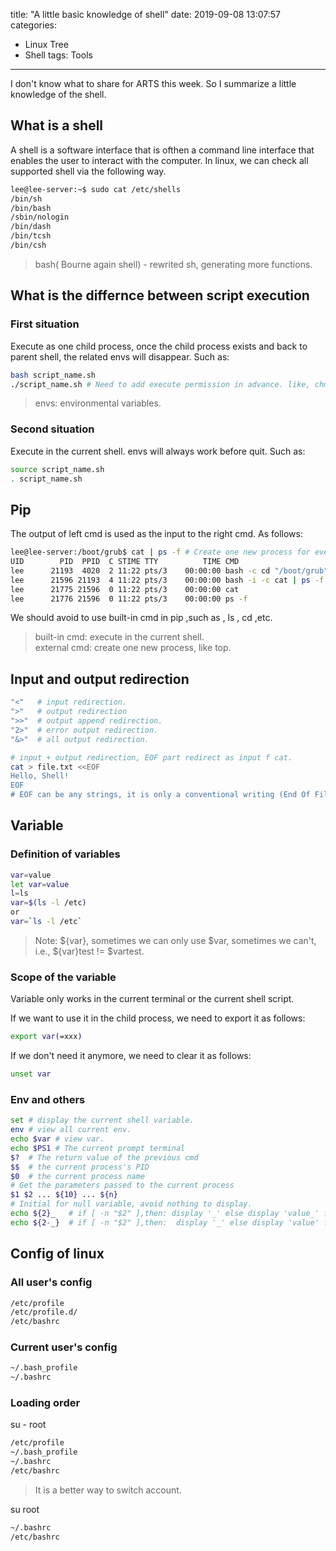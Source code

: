 title: "A little basic knowledge of shell"
date: 2019-09-08 13:07:57
categories:
- Linux Tree
- Shell
tags: Tools
---
I don't know what to share for ARTS this week. So I summarize a little knowledge of the shell.

## What is a shell
A shell is a software interface that is ofthen a command line interface that enables the user to interact with the computer. In linux, we can check all supported shell via the following way.
<!--more-->
```bash
lee@lee-server:~$ sudo cat /etc/shells
/bin/sh
/bin/bash
/sbin/nologin
/bin/dash
/bin/tcsh
/bin/csh
```
> bash( Bourne again shell) - rewrited sh, generating more functions.


## What is the differnce between script execution

### First situation
Execute as one child process, once the child process exists and back to parent shell, the related envs will disappear. Such as:
```bash
bash script_name.sh
./script_name.sh # Need to add execute permission in advance. like, chmod u+x script_name.sh
```
> envs: environmental variables.

### Second situation
Execute in the current shell. envs will always work before quit. Such as:
```bash
source script_name.sh
. script_name.sh
```

## Pip
The output of left cmd is used as the input to the right cmd. As follows:
```bash
lee@lee-server:/boot/grub$ cat | ps -f # Create one new process for every external cmd.
UID        PID  PPID  C STIME TTY          TIME CMD
lee      21193  4020  2 11:22 pts/3    00:00:00 bash -c cd "/boot/grub" && bash -i -c "cat | ps -f"
lee      21596 21193  4 11:22 pts/3    00:00:00 bash -i -c cat | ps -f
lee      21775 21596  0 11:22 pts/3    00:00:00 cat
lee      21776 21596  0 11:22 pts/3    00:00:00 ps -f
```

We should avoid to use built-in cmd in pip ,such as , ls , cd ,etc.
> built-in cmd: execute in the current shell. <br/>external cmd: create one new process, like top. 


## Input and output redirection
```bash
"<"   # input redirection.
">"   # output redirection
">>"  # output append redirection.
"2>"  # error output redirection.
"&>"  # all output redirection.

# input + output redirection, EOF part redirect as input f cat.
cat > file.txt <<EOF
Hello, Shell!
EOF 
# EOF can be any strings, it is only a conventional writing (End Of File)
```

## Variable
### Definition of variables
```bash
var=value
let var=value
l=ls
var=$(ls -l /etc) 
or
var=`ls -l /etc`
```
> Note: \$\{var\}, sometimes we can only use \$var, sometimes we can't, i.e., \$\{var\}test != $vartest.

### Scope of the variable
Variable only works in the current terminal or the current shell script. 

If we want to use it in the child process, we need to export it as follows:
```bash
export var(=xxx)
```
If we don't need it anymore, we need to clear it as follows:
```bash
unset var
```

### Env and others
```bash
set # display the current shell variable.
env # view all current env.
echo $var # view var.
echo $PS1 # The current prompt terminal
$?  # The return value of the previous cmd
$$  # the current process's PID
$0  # the current process name 
# Get the parameters passed to the current process
$1 $2 ... ${10} ... ${n}
# Initial for null variable, avoid nothing to display.
echo ${2}_   # if [ -n "$2" ],then: display '_' else display 'value_' fi # value --> value of $2
echo ${2-_}  # if [ -n "$2" ],then:  display '_' else display 'value' fi
```

## Config of linux
### All user's config
```bash
/etc/profile
/etc/profile.d/
/etc/bashrc
```

### Current user's config
```bash
~/.bash_profile
~/.bashrc
```

### Loading order
su - root
```bash
/etc/profile
~/.bash_profile
~/.bashrc
/etc/bashrc
```
> It is a better way to switch account.

su root
```bash
~/.bashrc
/etc/bashrc
```
